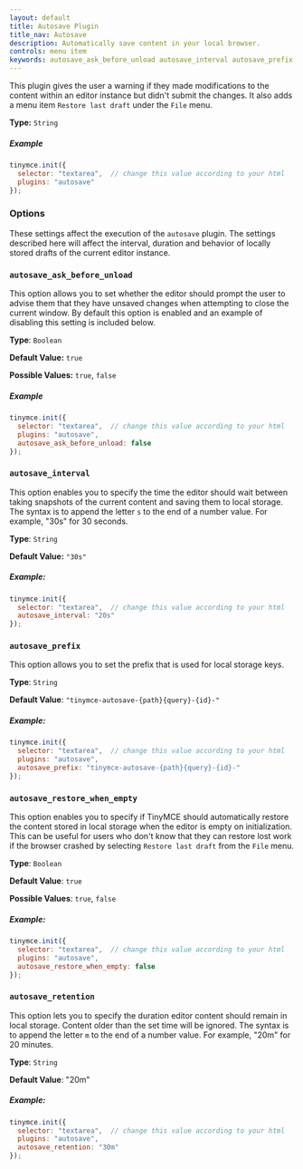 ```yaml
---
layout: default
title: Autosave Plugin
title_nav: Autosave
description: Automatically save content in your local browser.
controls: menu item
keywords: autosave_ask_before_unload autosave_interval autosave_prefix autosave_prefix autosave_restore_when_empty autosave_retention
---
```


This plugin gives the user a warning if they made modifications to the content within an editor instance but didn't submit the changes. It also adds a menu item `Restore last draft` under the `File` menu.

**Type:** `String`

##### Example

```js
tinymce.init({
  selector: "textarea",  // change this value according to your html
  plugins: "autosave"
});
```

### Options

These settings affect the execution of the `autosave` plugin. The settings described here will affect the interval, duration and behavior of locally stored drafts of the current editor instance.

### `autosave_ask_before_unload`

This option allows you to set whether the editor should prompt the user to advise them that they have unsaved changes when attempting to close the current window. By default this option is enabled and an example of disabling this setting is included below.

**Type**: `Boolean`

**Default Value:** `true`

**Possible Values:** `true`, `false`

##### Example

```js
tinymce.init({
  selector: "textarea",  // change this value according to your html
  plugins: "autosave",
  autosave_ask_before_unload: false
});
```

### `autosave_interval`

This option enables you to specify the time the editor should wait between taking snapshots of the current content and saving them to local storage. The syntax is to append the letter `s` to the end of a number value. For example, "30s" for 30 seconds.

**Type**: `String`

**Default Value:** `"30s"`

##### Example:

```js
tinymce.init({
  selector: "textarea",  // change this value according to your html
  autosave_interval: "20s"
});
```

### `autosave_prefix`

This option allows you to set the prefix that is used for local storage keys.

**Type**: `String`

**Default Value**: `"tinymce-autosave-{path}{query}-{id}-"`

##### Example:

```js
tinymce.init({
  selector: "textarea",  // change this value according to your html
  plugins: "autosave",
  autosave_prefix: "tinymce-autosave-{path}{query}-{id}-"
});
```

### `autosave_restore_when_empty`

This option enables you to specify if TinyMCE should automatically restore the content stored in local storage when the editor is empty on initialization. This can be useful for users who don't know that they can restore lost work if the browser crashed by selecting `Restore last draft` from the `File` menu.

**Type**: `Boolean`

**Default Value**: `true`

**Possible Values**: `true`, `false`

##### Example:

```js
tinymce.init({
  selector: "textarea",  // change this value according to your html
  plugins: "autosave",
  autosave_restore_when_empty: false
});
```

### `autosave_retention`

This option lets you to specify the duration editor content should remain in local storage. Content older than the set time will be ignored. The syntax is to append the letter `m` to the end of a number value. For example, "20m" for 20 minutes.

**Type**: `String`

**Default Value**: "20m"

##### Example:

```js
tinymce.init({
  selector: "textarea",  // change this value according to your html
  plugins: "autosave",
  autosave_retention: "30m"
});
```
